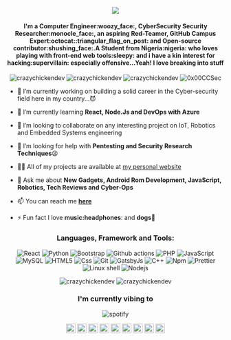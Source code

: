 <p align="center"> <img src="https://github.com/CrazyChickenDev/CrazyChickenDev/blob/master/assets/CrazyChickenDev.gif" /> </p>
<h4 align="center">I'm a Computer Engineer:woozy_face:, CyberSecurity Security Researcher:monocle_face:, an aspiring Red-Teamer, GitHub Campus Expert:octocat::triangular_flag_on_post: and Open-source contributor:shushing_face:.A Student from Nigeria:nigeria: who loves playing with front-end web tools:sleepy: and i have a kin interest for hacking:supervillain: especially offensive...Yeah! I love breaking into stuff</h4>
<p align="center"> <img src="https://komarev.com/ghpvc/?username=crazychickendev&logoColor=white&color=64ffda" alt="crazychickendev" /> <img
src="https://img.shields.io/github/followers/crazychickendev?style=social" alt="crazychickendev" /> <img
src="https://img.shields.io/github/last-commit/crazychickendev/CrazyChickenDev" alt="crazychickendev" /> <img
src="https://img.shields.io/twitter/follow/0x00CCSec?label=Follow%20me&style=social" alt="0x00CCSec" /> </p>

- 🔭 I’m currently working on building a solid career in the Cyber-security field here in my country...:smiling_imp:

- 🌱 I’m currently learning **React, Node.Js and DevOps with Azure**

- 👯 I’m looking to collaborate on any interesting project on IoT, Robotics and Embedded Systems engineering

- 🤔 I’m looking for help with **Pentesting and Security Research Techniques**:tired_face:

- 👨‍💻 All of my projects are available at [my personal website](https://nwaobidaniel.me)

- 💬 Ask me about **New Gadgets, Android Rom Development, JavaScript, Robotics, Tech Reviews and Cyber-Ops**

- 📫 You can reach me **[here](mailto:dannychukz15@gmail.com)**

- ⚡ Fun fact I love **music:headphones**: and **dogs:dog:**

<h3 align="center">Languages, Framework and Tools:</h3>
<p align="center"> 
  <img alt="React" src="https://img.shields.io/badge/-React-FFDE59?style=flat-square&logo=react&logoColor=white" />
  <img alt="Python" src="https://img.shields.io/badge/-Python-FFDE59?style=flat-square&logo=python&logoColor=white" /> 
  <img alt="Bootstrap" src="https://img.shields.io/badge/-Bootstrap-FFDE59?style=flat-square&logo=bootstrap&logoColor=white" />
  <img alt="Github actions" src="https://img.shields.io/badge/-Github_Actions-FFDE59?style=flat-square&logo=github-actions&logoColor=white" />
  <img alt="PHP" src="https://img.shields.io/badge/-PHP-FFDE59?style=flat-square&logo=php&logoColor=white" />
  <img alt="JavaScript" src="https://img.shields.io/badge/-JavaScript-FFDE59?style=flat-square&logo=javascript&logoColor=white" />
  <img alt="MySQL" src="https://img.shields.io/badge/-MySQL-FFDE59?style=flat-square&logo=mysql&logoColor=white" />
  <img alt="HTML5" src="https://img.shields.io/badge/-HTML5-FFDE59?style=flat-square&logo=html5&logoColor=white" />
  <img alt="Css" src="https://img.shields.io/badge/-Css-FFDE59?style=flat-square&logo=css&logoColor=white" />
  <img alt="Git" src="https://img.shields.io/badge/-Git-FFDE59?style=flat-square&logo=git&logoColor=white" />
  <img alt="GatsbyJs" src="https://img.shields.io/badge/-GatsbyJs-FFDE59?style=flat-square&logo=gatsbyjs&logoColor=white" />
  <img alt="C++" src="https://img.shields.io/badge/-C++-FFDE59?style=flat-square&logo=c++&logoColor=white" />
  <img alt="Npm" src="https://img.shields.io/badge/-NPM-FFDE59?style=flat-square&logo=npm&logoColor=white" />
  <img alt="Prettier" src="https://img.shields.io/badge/-Prettier-FFDE59?style=flat-square&logo=prettier&logoColor=white" />
  <img alt="Linux shell" src="https://img.shields.io/badge/-Linux_Shell-FFDE59?style=flat-square&logo=linux-shell&logoColor=white" />
  <img alt="Nodejs" src="https://img.shields.io/badge/-Nodejs-FFDE59?style=flat-square&logo=Node.js&logoColor=white" />
</p>
<!--START_SECTION:waka-->
<!--END_SECTION:waka-->
<p align="center" height='130px'> <img src="https://github-readme-stats.vercel.app/api?username=crazychickendev&show_icons=true&hide_title=true&include_all_commits=true&line_height=21&bg_color=0,64FFDA,64FFDA,A9EFDE,F2FFFC&count_private=true&theme=graywhite" alt="crazychickendev"/> <img src="https://github-readme-stats.vercel.app/api/top-langs/?username=crazychickendev&layout=compact&show_icons=true&bg_color=0,EFFDF9,CBFFF3,64FFDA&theme=graywhite&hide_title=true" alt="crazychickendev"/> </p>
<h3 align="center">I'm currently vibing to</h3>
<p align="center"> <img src="https://spotify-github-profile.vercel.app/api/view?uid=n0rm1kq3erv1julqyq7evfmgi&cover_image=true" alt="spotify"/></p>

<p align="center">
<a href="https://codepen.io/crazychickendev" target="blank"><img align="center" src="https://cdn.jsdelivr.net/npm/simple-icons@3.0.1/icons/codepen.svg" alt="crazychickendev" height="22" width="22" /></a>
<a href="https://wa.me/2348022273025" target="blank"><img align="center" src="https://cdn.jsdelivr.net/npm/simple-icons@v3/icons/whatsapp.svg" alt="crazychickendev" height="22" width="22" /></a>
<a href="https://dev.to/crazychickendev" target="blank"><img align="center" src="https://cdn.jsdelivr.net/npm/simple-icons@3.0.1/icons/dev-dot-to.svg" alt="crazychickendev" height="22" width="22" /></a>
<a href="https://twitter.com/crazychickendev" target="blank"><img align="center" src="https://cdn.jsdelivr.net/npm/simple-icons@3.0.1/icons/twitter.svg" alt="crazychickendev" height="22" width="22" /></a>
<a href="https://linkedin.com/in/nwaobi-daniel" target="blank"><img align="center" src="https://cdn.jsdelivr.net/npm/simple-icons@3.0.1/icons/linkedin.svg" alt="nwaobi-daniel" height="22" width="22" /></a>
<a href="https://stackoverflow.com/users/nwaobi-daniel" target="blank"><img align="center" src="https://cdn.jsdelivr.net/npm/simple-icons@3.0.1/icons/stackoverflow.svg" alt="nwaobi-daniel" height="22" width="22" /></a>
<a href="https://www.reddit.com/user/dannychukz15/" target="blank"><img align="center" src="https://cdn.jsdelivr.net/npm/simple-icons@v3/icons/reddit.svg" alt="nwaobi-daniel" height="22" width="22" /></a>
<a href="https://t.me/CrazyChickenDev" target="blank"><img align="center" src="https://cdn.jsdelivr.net/npm/simple-icons@v3/icons/telegram.svg" alt="crazychickendev" height="22" width="22" /></a>
<a href="https://instagram.com/crazychickendev" target="blank"><img align="center" src="https://cdn.jsdelivr.net/npm/simple-icons@3.0.1/icons/instagram.svg" alt="crazychickendev" height="22" width="22" /></a>
</p>
